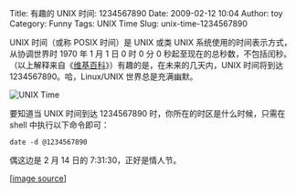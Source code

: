 Title: 有趣的 UNIX 时间: 1234567890
Date: 2009-02-12 10:04
Author: toy
Category: Funny
Tags: UNIX Time
Slug: unix-time-1234567890

UNIX 时间（或称 POSIX 时间）是 UNIX 或类 UNIX
系统使用的时间表示方式，从协调世界时 1970 年 1 月 1 日 0 时 0 分 0
秒起至现在的总秒数，不包括闰秒。（以上解释来自《[维基百科](http://zh.wikipedia.org/w/index.php?title=UNIX%E6%97%B6%E9%97%B4&variant=zh-cn)》）有趣的是，在未来的几天内，UNIX
时间将到达 1234567890。哈，Linux/UNIX 世界总是充满幽默。

![UNIX
Time](http://i.linuxtoy.org/images/2009/02/20090207-1234567890.jpg)

要知道当 UNIX 时间到达 1234567890 时，你所在的时区是什么时候，只需在
shell 中执行以下命令即可：

`date -d @1234567890`

偶这边是 2 月 14 日的 7:31:30，正好是情人节。

[[image source](http://russelljohn.info/journal/index.php?itemid=211)]
